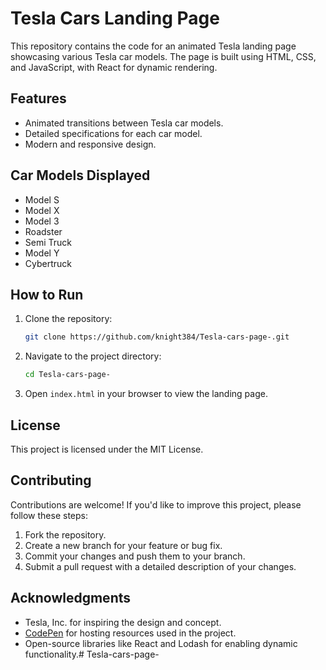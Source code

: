 # Tesla Cars Landing Page

This repository contains the code for an animated Tesla landing page showcasing various Tesla car models. The page is built using HTML, CSS, and JavaScript, with React for dynamic rendering.

## Features
- Animated transitions between Tesla car models.
- Detailed specifications for each car model.
- Modern and responsive design.

## Car Models Displayed
- Model S
- Model X
- Model 3
- Roadster
- Semi Truck
- Model Y
- Cybertruck

## How to Run
1. Clone the repository:
   ```bash
   git clone https://github.com/knight384/Tesla-cars-page-.git
   ```
2. Navigate to the project directory:
   ```bash
   cd Tesla-cars-page-
   ```
3. Open `index.html` in your browser to view the landing page.

## License
This project is licensed under the MIT License.

## Contributing
Contributions are welcome! If you'd like to improve this project, please follow these steps:

1. Fork the repository.
2. Create a new branch for your feature or bug fix.
3. Commit your changes and push them to your branch.
4. Submit a pull request with a detailed description of your changes.

## Acknowledgments
- Tesla, Inc. for inspiring the design and concept.
- [CodePen](https://codepen.io/) for hosting resources used in the project.
- Open-source libraries like React and Lodash for enabling dynamic functionality.# Tesla-cars-page-
